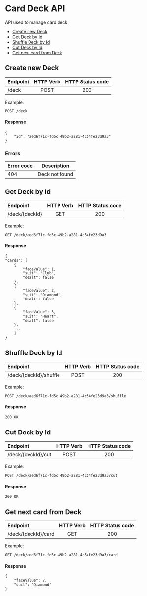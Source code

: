 # Card Deck API
API used to manage card deck

- [Create new Deck](#create-new-deck)
- [Get Deck by Id](#get-deck-by-id)
- [Shuffle Deck by Id](#shuffle-deck-by-id)
- [Cut Deck by Id](#send-proposal-email)
- [Get next card from Deck](#get-next-card-from-deck)

## Create new Deck
|Endpoint                 |HTTP Verb |HTTP Status code |
|:------------------------|:--------:|:---------------:|
|/deck                    |POST      |200              |

Example:

    POST /deck

#### Response
    {
        "id": "aed6f71c-fd5c-49b2-a281-4c54fe23d9a3"
    }


### Errors
|Error code |Description        |
|:----------|:-----------------:|
|404        |Deck not found     |

## Get Deck by Id
|Endpoint                 |HTTP Verb |HTTP Status code |
|:------------------------|:--------:|:---------------:|
|/deck/{deckId}           |GET       |200              |

Example:

    GET /deck/aed6f71c-fd5c-49b2-a281-4c54fe23d9a3

#### Response
    {
    "cards": [
        {
            "faceValue": 1,
            "suit": "Club",
            "dealt": false
        },
        {
            "faceValue": 2,
            "suit": "Diamond",
            "dealt": false
        },
        {
            "faceValue": 3,
            "suit": "Heart",
            "dealt": false
        },
        ...
        ]
    }

## Shuffle Deck by Id
|Endpoint                 |HTTP Verb |HTTP Status code |
|:------------------------|:--------:|:---------------:|
|/deck/{deckId}/shuffle   |POST      |200              |

Example:

    POST /deck/aed6f71c-fd5c-49b2-a281-4c54fe23d9a3/shuffle

#### Response
    200 OK

## Cut Deck by Id
|Endpoint                 |HTTP Verb |HTTP Status code |
|:------------------------|:--------:|:---------------:|
|/deck/{deckId}/cut   |POST      |200              |

Example:

    POST /deck/aed6f71c-fd5c-49b2-a281-4c54fe23d9a3/cut

#### Response
    200 OK


## Get next card from Deck
|Endpoint                 |HTTP Verb |HTTP Status code |
|:------------------------|:--------:|:---------------:|
|/deck/{deckId}/card      |GET       |200              |

Example:

    GET /deck/aed6f71c-fd5c-49b2-a281-4c54fe23d9a3/card

#### Response
    {
        "faceValue": 7,
        "suit": "Diamond"
    }

